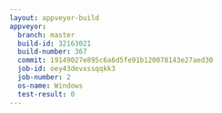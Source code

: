 ```yaml
---
layout: appveyor-build
appveyor:
  branch: master
  build-id: 32163021
  build-number: 367
  commit: 19149027e895c6a6d5fe91b120078143e27aed30
  job-id: oey43devxssqqkk3
  job-number: 2
  os-name: Windows
  test-result: 0
---
```

